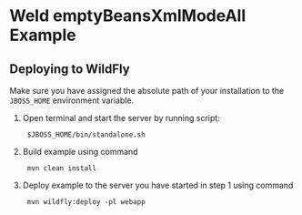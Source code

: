 Weld emptyBeansXmlModeAll Example
==================

Deploying to WildFly
---------------------

Make sure you have assigned the absolute path of your installation to the
`JBOSS_HOME` environment variable.

1. Open terminal and start the server by running script:

        $JBOSS_HOME/bin/standalone.sh

2. Build example using command

        mvn clean install

3. Deploy example to the server you have started in step 1 using command

        mvn wildfly:deploy -pl webapp
